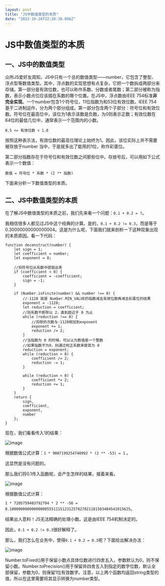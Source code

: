 ```yaml
---
layout: post
title: "JS中数值类型的本质"
date: "2022-10-28T22:20:30.096Z"
---
```

JS中数值类型的本质
==========

一、JS中的数值类型
----------

众所JS爱好友周知，JS中只有一个总的数值类型——number，它包含了整型、浮点型等数值类型。其中，浮点数的实现思想有点复杂，它把一个数拆成两部分来存储。第一部分是有效位数，也可以称作系数、分数或者尾数；第二部分被称为指数，表示小数点位应该插在系数的哪个位置。在JS中，浮点数由IEEE 754标准**非完全实现**。一个number包含1个符号位，11位指数为和53位有效位数。IEEE 754基于二进制运作，分为两个部分组成。第一部分包含两个子部分：符号位和有效位数。符号位在最高位中，该位为1表示该数是负数，为0则表示正数；有效位数在64位的最低几位中，通常表示一个范围内的小数。

`0.5 <= 有效位数 < 1.0`

按照这种表示法，有效位数的最高位理论上始终为1。因此，该位实际上并不需要被存放于number 当中，于是就多出了能用的1位，称作彩蛋位。

第二部分指数存在于符号位和有效位数之间那些位中。存放号后，可以用如下公式表示一个数值：

`数值 = 符号位 * 系数 * (2 ** 指数)`

下面来分析一下数值类型的本质。

二、JS中数值类型的本质
------------

在了解JS中数值类型的本质之前，我们先来看一个问题：`0.1 + 0.2 = ?`。

我相信很多人都见过JS中这个经典的计算。是的，`0.1 + 0.2 != 0.3`，而是等于0.30000000000000004。这是为什么呢，下面我们就来剖析一下这种现象出现的本质原因。看一下代码：

    function deconstruct(number) {
        let sign = 1;
        let coefficient = number;
        let exponent = 0;
    
        //将符号位从系数中提取出来
        if (coefficient < 0) {
            coefficient = -coefficient;
            sign = -1;
        }
    
        if (Number.isFinite(number) && number !== 0) {
            //-1128 就是 Number.MIN_VALUE的指数减去有效位数再减去彩蛋位的结果
            exponent = -1128;
            let reduction = coefficient;
            //将系数不断除以 2，直到趋近于 0 为止
            while (reduction !== 0) {
                //将除的次数与-1128相加到exponent
                exponent += 1;
                reduction /= 2;
            }
            //当指数为 0 的时候，可以认为数值是一个整数
            //如果指数不为0，则通过校正系数来使其为 0
            reduction = exponent;
            while (reduction > 0) {
                coefficient /= 2;
                reduction -= 1;
            }
    
            while (reduction < 0) {
                coefficient *= 2;
                reduction += 1;
            }
        }
        return {
            sign,
            coefficient,
            exponent,
            number
        };
    }
    

现在，我们看看传入1的结果：

![image](https://img2022.cnblogs.com/blog/1489272/202210/1489272-20221028193934645-1292519825.png)

根据数值公式计算：`1 * 9007199254740992 * (2 ** -53) = 1` 。

这显然是没有问题的。

那么我们将0.1传入函数呢，会产生怎样的结果，接着来看。

![image](https://img2022.cnblogs.com/blog/1489272/202210/1489272-20221028193946780-1480534110.png)

根据数值公式计算：

`1 * 7205759403792794 * 2 ** -56 = 0.1000000000000000055511151231257827021181583404541015625`。

结果出人意料！JS无法精确的处理小数。这是由IEEE 754机制决定的。

因此，`0.1 + 0.2 != 0.3`很好解释了。

那么，我们怎么在业务中，使得`0.1 + 0.2 = 0.3`呢？下面给出解决办法：

![image](https://img2022.cnblogs.com/blog/1489272/202210/1489272-20221028194001859-165280198.png)

Number.toFixed()用于保留小数点具体位数进行四舍五入，参数默认为0，则不保留小数。Number.toPrecision()用于保留并四舍五入到指定的数字位数，默认全部保留，参数为0，则保留1位有效数字。注意，以上两个函数均返回string类型的值，所以在这里需要将其显示转换为number类型。
